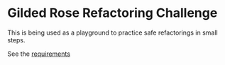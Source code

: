 # Gilded Rose Refactoring Challenge

This is being used as a playground to practice safe refactorings in small steps.

See the [requirements](https://github.com/emilybache/GildedRose-Refactoring-Kata/blob/master/GildedRoseRequirements.txt)